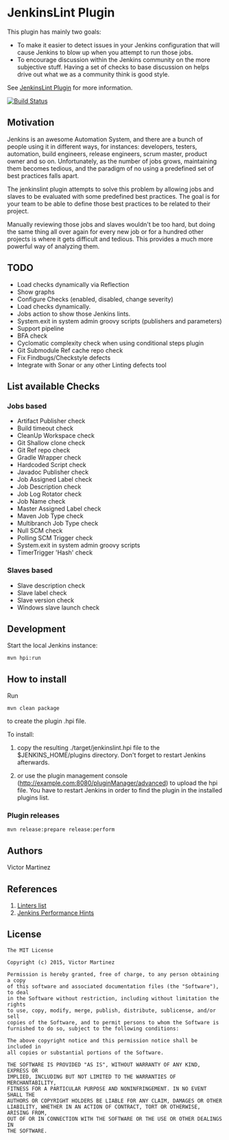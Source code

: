 # JenkinsLint Plugin

This plugin has mainly two goals:
- To make it easier to detect issues in your Jenkins configuration that will cause Jenkins to blow up when you attempt to run those jobs.
- To encourage discussion within the Jenkins community on the more subjective stuff. Having a set of checks to base discussion on helps drive out what we as a community think is good style.

See [JenkinsLint Plugin](https://wiki.jenkins-ci.org/display/JENKINS/JenkinsLint+Plugin) for more information.

[![Build Status](https://ci.jenkins.io/job/Plugins/job/jenkinslint-plugin/job/master/badge/icon)](https://ci.jenkins.io/job/Plugins/job/jenkinslint-plugin/job/)

## Motivation

Jenkins is an awesome Automation System, and there are a bunch of people using it in different ways, for instances:
developers, testers, automation, build engineers, release engineers, scrum master, product owner and so on. Unfortunately, as
the number of jobs grows, maintaining them becomes tedious, and the paradigm of no using a predefined set of best practices
falls apart.

The jenkinslint plugin attempts to solve this problem by allowing jobs and slaves to be evaluated with some predefined
best practices. The goal is for your team to be able to define those best practices to be related to their project.

Manually reviewing those jobs and slaves wouldn't be too hard, but doing the same thing all over again for every new job or for
a hundred other projects is where it gets difficult and tedious. This provides a much more powerful way of analyzing them.


## TODO

- Load checks dynamically via Reflection
- Show graphs
- Configure Checks (enabled, disabled, change severity)
- Load checks dynamically.
- Jobs action to show those Jenkins lints.
- System.exit in system admin groovy scripts (publishers and parameters)
- Support pipeline
- BFA check
- Cyclomatic complexity check when using conditional steps plugin
- Git Submodule Ref cache repo check
- Fix Findbugs/Checkstyle defects
- Integrate with Sonar or any other Linting defects tool

## List available Checks

### Jobs based

* Artifact Publisher check
* Build timeout check
* CleanUp Workspace check
* Git Shallow clone check
* Git Ref repo check
* Gradle Wrapper check
* Hardcoded Script check
* Javadoc Publisher check
* Job Assigned Label check
* Job Description check
* Job Log Rotator check
* Job Name check
* Master Assigned Label check
* Maven Job Type check
* Multibranch Job Type check
* Null SCM check
* Polling SCM Trigger check
* System.exit in system admin groovy scripts
* TimerTrigger 'Hash' check

### Slaves based

* Slave description check
* Slave label check
* Slave version check
* Windows slave launch check


## Development

Start the local Jenkins instance:

    mvn hpi:run


How to install
--------------

Run

	mvn clean package

to create the plugin .hpi file.


To install:

1. copy the resulting ./target/jenkinslint.hpi file to the $JENKINS_HOME/plugins directory. Don't forget to restart Jenkins afterwards.

2. or use the plugin management console (http://example.com:8080/pluginManager/advanced) to upload the hpi file. You have to restart Jenkins in order to find the plugin in the installed plugins list.


### Plugin releases

	mvn release:prepare release:perform


## Authors

Victor Martinez


## References

1. [Linters list](https://github.com/mcandre/linters)
2. [Jenkins Performance Hints](http://soldering-iron.blogspot.com.es/2014/01/jenkins-performance-hints.html)

## License

    The MIT License

    Copyright (c) 2015, Victor Martinez

    Permission is hereby granted, free of charge, to any person obtaining a copy
    of this software and associated documentation files (the "Software"), to deal
    in the Software without restriction, including without limitation the rights
    to use, copy, modify, merge, publish, distribute, sublicense, and/or sell
    copies of the Software, and to permit persons to whom the Software is
    furnished to do so, subject to the following conditions:

    The above copyright notice and this permission notice shall be included in
    all copies or substantial portions of the Software.

    THE SOFTWARE IS PROVIDED "AS IS", WITHOUT WARRANTY OF ANY KIND, EXPRESS OR
    IMPLIED, INCLUDING BUT NOT LIMITED TO THE WARRANTIES OF MERCHANTABILITY,
    FITNESS FOR A PARTICULAR PURPOSE AND NONINFRINGEMENT. IN NO EVENT SHALL THE
    AUTHORS OR COPYRIGHT HOLDERS BE LIABLE FOR ANY CLAIM, DAMAGES OR OTHER
    LIABILITY, WHETHER IN AN ACTION OF CONTRACT, TORT OR OTHERWISE, ARISING FROM,
    OUT OF OR IN CONNECTION WITH THE SOFTWARE OR THE USE OR OTHER DEALINGS IN
    THE SOFTWARE.

